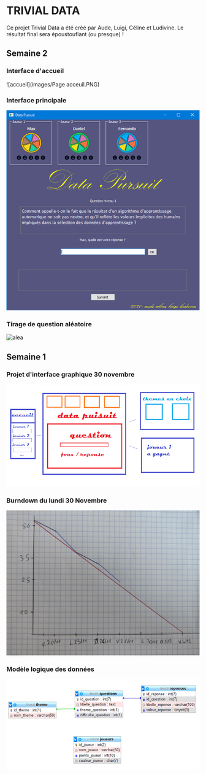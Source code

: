 # TRIVIAL DATA

Ce projet Trivial Data a été créé par Aude, Luigi, Céline et Ludivine. 
Le résultat final sera époustouflant (ou presque) !

## Semaine 2
### Interface d'accueil

![accueil](images/Page acceuil.PNG)

### Interface principale

![main_UI](images/mainUI.PNG)

### Tirage de question aléatoire

![alea](images/alea.PNG)



## Semaine 1
### Projet d'interface graphique 30 novembre

![UI](images/etude_interface.png)


### Burndown du lundi 30 Novembre

![burndown](images/burndown.jpg)

### Modèle logique des données

![mld](images/mld.png)
